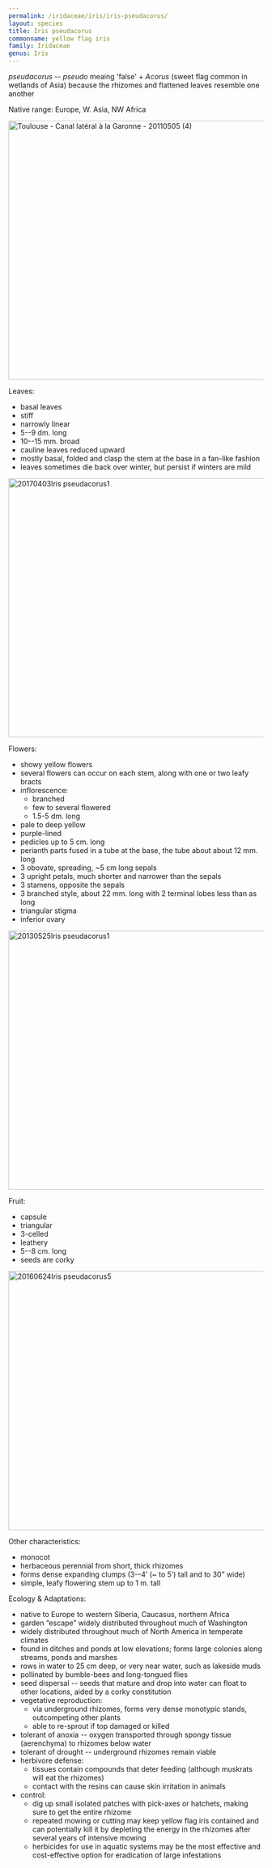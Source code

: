 ```yaml
---
permalink: /iridaceae/iris/iris-pseudacorus/
layout: species
title: Iris pseudacorus
commonname: yellow flag iris
family: Iridaceae
genus: Iris
---
```


*pseudacorus* -- *pseudo* meaing 'false' + *Acorus* (sweet flag common in wetlands of Asia) because the rhizomes and flattened leaves resemble one another

Native range: Europe, W. Asia, NW Africa

<a title="Olybrius / CC BY-SA (https://creativecommons.org/licenses/by-sa/3.0)" href="https://commons.wikimedia.org/wiki/File:Toulouse_-_Canal_lat%C3%A9ral_%C3%A0_la_Garonne_-_20110505_(4).jpg"><img width="512" alt="Toulouse - Canal latéral à la Garonne - 20110505 (4)" src="https://upload.wikimedia.org/wikipedia/commons/thumb/0/08/Toulouse_-_Canal_lat%C3%A9ral_%C3%A0_la_Garonne_-_20110505_%284%29.jpg/512px-Toulouse_-_Canal_lat%C3%A9ral_%C3%A0_la_Garonne_-_20110505_%284%29.jpg"></a>

Leaves:
  - basal leaves
  - stiff
  - narrowly linear
  - 5--9 dm. long
  - 10--15 mm. broad
  - cauline leaves reduced upward
  - mostly basal, folded and clasp the stem at the base in a fan-like fashion
  - leaves sometimes die back over winter, but persist if winters are mild

<a title="AnRo0002 / CC0" href="https://commons.wikimedia.org/wiki/File:20170403Iris_pseudacorus1.jpg"><img width="512" alt="20170403Iris pseudacorus1" src="https://upload.wikimedia.org/wikipedia/commons/thumb/9/9a/20170403Iris_pseudacorus1.jpg/512px-20170403Iris_pseudacorus1.jpg"></a>

Flowers:
  - showy yellow flowers
  - several flowers can occur on each stem, along with one or two leafy bracts
  - inflorescence:
    - branched
    - few to several flowered
    - 1.5-5 dm. long
  - pale to deep yellow
  - purple-lined
  - pedicles up to 5 cm. long
  - perianth parts fused in a tube at the base, the tube about about 12 mm. long
  - 3 obovate, spreading, ~5 cm long sepals
  - 3 upright petals, much shorter and narrower than the sepals
  - 3 stamens, opposite the sepals
  - 3 branched style, about 22 mm. long with 2 terminal lobes less than as long
  - triangular stigma
  - inferior ovary

<a title="AnRo0002 / CC0" href="https://commons.wikimedia.org/wiki/File:20130525Iris_pseudacorus1.jpg"><img width="512" alt="20130525Iris pseudacorus1" src="https://upload.wikimedia.org/wikipedia/commons/thumb/7/74/20130525Iris_pseudacorus1.jpg/512px-20130525Iris_pseudacorus1.jpg"></a>

Fruit:
  - capsule
  - triangular
  - 3-celled
  - leathery
  - 5--8 cm. long
  - seeds are corky

<a title="AnRo0002 / CC0" href="https://commons.wikimedia.org/wiki/File:20160624Iris_pseudacorus5.jpg"><img width="512" alt="20160624Iris pseudacorus5" src="https://upload.wikimedia.org/wikipedia/commons/thumb/8/89/20160624Iris_pseudacorus5.jpg/512px-20160624Iris_pseudacorus5.jpg"></a>

Other characteristics:
  - monocot
  - herbaceous perennial from short, thick rhizomes
  - forms dense expanding clumps (3--4’ (~ to 5’) tall and to 30” wide)
  - simple, leafy flowering stem up to 1 m. tall

Ecology & Adaptations:
  - native to Europe to western Siberia, Caucasus, northern Africa
  - garden “escape” widely distributed throughout much of Washington
  - widely distributed throughout much of North America in temperate climates
  - found in ditches and ponds at low elevations; forms large colonies along streams, ponds and marshes
  - rows in water to 25 cm deep, or very near water, such as lakeside muds
  - pollinated by bumble-bees and long-tongued flies
  - seed dispersal -- seeds that mature and drop into water can float to other locations, aided by a corky constitution
  - vegetative reproduction:
    - via underground rhizomes, forms very dense monotypic stands, outcompeting other plants
    - able to re-sprout if top damaged or killed
  - tolerant of anoxia -- oxygen transported through spongy tissue (aerenchyma) to rhizomes below water
  - tolerant of drought -- underground rhizomes remain viable
  - herbivore defense:
    - tissues contain compounds that deter feeding (although muskrats will eat the rhizomes)
    - contact with the resins can cause skin irritation in animals
  - control:
    - dig up small isolated patches with pick-axes or hatchets, making sure to get the entire rhizome
    - repeated mowing or cutting may keep yellow flag iris contained and can potentially kill it by depleting the energy in the rhizomes after several years of intensive mowing
    - herbicides for use in aquatic systems may be the most effective and cost-effective option for eradication of large infestations
